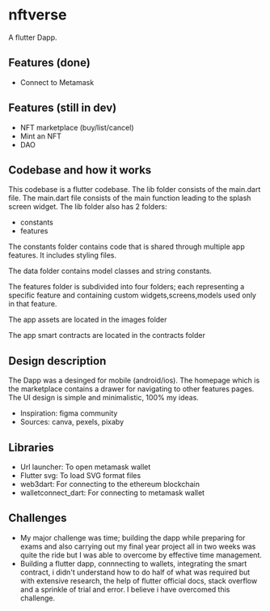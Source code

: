 # nftverse

A flutter Dapp.

## Features (done)

- Connect to Metamask

## Features (still in dev)
- NFT marketplace (buy/list/cancel)
- Mint an NFT
- DAO

## Codebase and how it works 
This codebase is a flutter codebase. The lib folder consists of the main.dart file. The main.dart file consists of the main function leading to the splash screen widget. The lib folder also has 2 folders:
- constants
- features

The constants folder contains code that is shared through multiple app features. It includes styling files.

The data folder contains model classes and string constants.

The features folder is subdivided into four folders; each representing a specific feature and containing custom widgets,screens,models used only in that feature.

The app assets are located in the images folder

The app smart contracts are located in the contracts folder

## Design description
The Dapp was a desinged for mobile (android/ios). The homepage which is the marketplace contains a drawer for navigating to other features pages. The UI design is simple and minimalistic, 100% my ideas.  

- Inspiration: figma community
- Sources: canva, pexels, pixaby

## Libraries
- Url launcher: To open metamask wallet
- Flutter svg: To load SVG format files
- web3dart: For connecting to the ethereum blockchain
- walletconnect_dart: For connecting to metamask wallet

## Challenges
- My major challenge was time; building the dapp while preparing for exams and also carrying out my final year project all in two weeks was quite the ride but I was able to overcome by effective time management. 
- Building a flutter dapp, connnecting to wallets, integrating the smart contract, i didn't understand how to do half of what was required but with extensive research, the help of flutter official docs, stack overflow and a sprinkle of trial and error. I believe i have overcomed this challenge.
